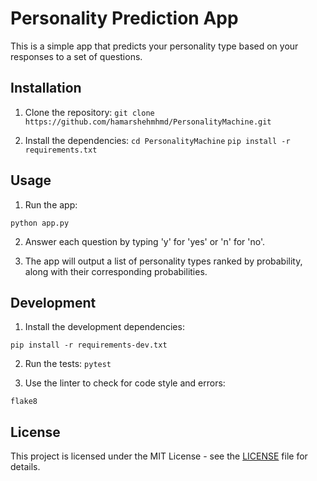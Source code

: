 # Personality Prediction App

This is a simple app that predicts your personality type based on your responses to a set of questions.

## Installation

1. Clone the repository: `git clone https://github.com/hamarshehmhmd/PersonalityMachine.git`

2. Install the dependencies:
`cd PersonalityMachine`
`pip install -r requirements.txt`


## Usage

1. Run the app:

`python app.py`


2. Answer each question by typing 'y' for 'yes' or 'n' for 'no'.

3. The app will output a list of personality types ranked by probability, along with their corresponding probabilities.

## Development

1. Install the development dependencies:

`pip install -r requirements-dev.txt`


2. Run the tests:
`pytest`


3. Use the linter to check for code style and errors:

`flake8`


## License

This project is licensed under the MIT License - see the [LICENSE](LICENSE) file for details.
